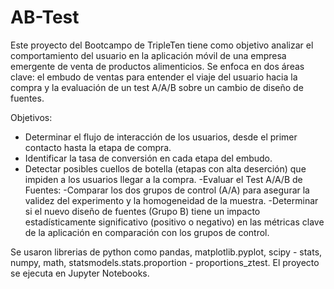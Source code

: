 # AB-Test
Este proyecto del Bootcampo de TripleTen tiene como objetivo analizar el comportamiento del usuario en la aplicación móvil de una empresa emergente de venta de productos alimenticios. Se enfoca en dos áreas clave: el embudo de ventas para entender el viaje del usuario hacia la compra y la evaluación de un test A/A/B sobre un cambio de diseño de fuentes.

Objetivos:
- Determinar el flujo de interacción de los usuarios, desde el primer contacto hasta la etapa de compra.
- Identificar la tasa de conversión en cada etapa del embudo.
- Detectar posibles cuellos de botella (etapas con alta deserción) que impiden a los usuarios llegar a la compra.
-Evaluar el Test A/A/B de Fuentes:
  -Comparar los dos grupos de control (A/A) para asegurar la validez del experimento y la homogeneidad de la muestra.
  -Determinar si el nuevo diseño de fuentes (Grupo B) tiene un impacto estadísticamente significativo (positivo o negativo) en las métricas clave de la aplicación en comparación con los grupos de control.

Se usaron librerias de python como pandas, matplotlib.pyplot, scipy - stats, numpy, math, statsmodels.stats.proportion - proportions_ztest. El proyecto se ejecuta en Jupyter Notebooks.
